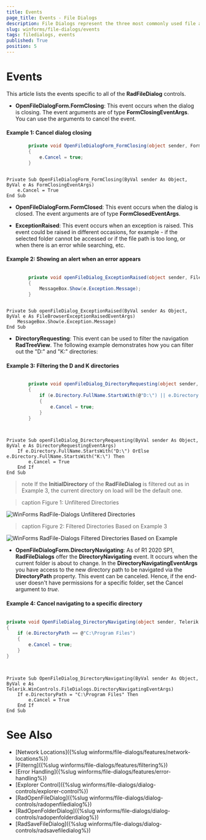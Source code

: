 ```yaml
---
title: Events
page_title: Events - File Dialogs
description: File Dialogs represent the three most commonly used file and folder manipulation dialogs
slug: winforms/file-dialogs/events
tags: filedialogs, events
published: True
position: 5 
---
```


# Events

This article lists the events specific to all of the **RadFileDialog** controls.

* **OpenFileDialogForm.FormClosing**: This event occurs when the dialog is closing. The event arguments are of type **FormClosingEventArgs**. You can use the arguments to cancel the event.

####  Example 1: Cancel dialog closing

````C#
        private void OpenFileDialogForm_FormClosing(object sender, FormClosingEventArgs e)
        {
            e.Cancel = true;
        }


````
````VB.NET

Private Sub OpenFileDialogForm_FormClosing(ByVal sender As Object, ByVal e As FormClosingEventArgs)
    e.Cancel = True
End Sub

````

* **OpenFileDialogForm.FormClosed**: This event occurs when the dialog is closed. The event arguments are of type **FormClosedEventArgs**.

* **ExceptionRaised**: This event occurs when an exception is raised. This event could be raised in different occasions, for example - if the selected folder cannot be accessed or if the file path is too long, or when there is an error while searching, etc.

####  Example 2: Showing an alert when an error appears

````C#

        private void openFileDialog_ExceptionRaised(object sender, FileBrowserExceptionRaisedEventArgs e)
        {
            MessageBox.Show(e.Exception.Message);
        }

````
````VB.NET

Private Sub openFileDialog_ExceptionRaised(ByVal sender As Object, ByVal e As FileBrowserExceptionRaisedEventArgs)
    MessageBox.Show(e.Exception.Message)
End Sub

````

* **DirectoryRequesting**: This event can be used to filter the navigation **RadTreeView**. The following example demonstrates how you can filter out the "D:\" and "K:\" directories:

####  Example 3: Filtering the D and K directories

````C#

        private void openFileDialog_DirectoryRequesting(object sender, DirectoryRequestingEventArgs e)
        {
            if (e.Directory.FullName.StartsWith(@"D:\") || e.Directory.FullName.StartsWith(@"K:\"))
            {
                e.Cancel = true;
            }
        }
           
````
````VB.NET

Private Sub openFileDialog_DirectoryRequesting(ByVal sender As Object, ByVal e As DirectoryRequestingEventArgs)
    If e.Directory.FullName.StartsWith("D:\") OrElse e.Directory.FullName.StartsWith("K:\") Then
        e.Cancel = True
    End If
End Sub

````

>note If the **InitialDirectory** of the **RadFileDialog** is filtered out as in Example 3, the current directory on load will be the default one.
>

>caption Figure 1:  Unfiltered Directories

![WinForms RadFile-Dialogs Unfiltered Directories](images/file-dialogs-events001.png) 

>caption Figure 2: Filtered Directories Based on Example 3  

![WinForms RadFile-Dialogs Filtered Directories Based on Example](images/file-dialogs-events002.png) 

* **OpenFileDialogForm.DirectoryNavigating**: As of R1 2020 SP1, **RadFileDialogs** offer the **DirectoryNavigating** event. It occurs when the current folder is about to change. In the **DirectoryNavigatingEventArgs** you have access to the new directory path to be navigated via the **DirectoryPath** property. This event can be canceled. Hence, if the end-user doesn't have permissions for a specific folder, set the Cancel argument to *true*.

####  Example 4: Cancel navigating to a specific directory

````C#

private void OpenFileDialog_DirectoryNavigating(object sender, Telerik.WinControls.FileDialogs.DirectoryNavigatingEventArgs e)
{
    if (e.DirectoryPath == @"C:\Program Files")
    {
        e.Cancel = true;
    }
}       
           
````
````VB.NET

Private Sub OpenFileDialog_DirectoryNavigating(ByVal sender As Object, ByVal e As Telerik.WinControls.FileDialogs.DirectoryNavigatingEventArgs)
    If e.DirectoryPath = "C:\Program Files" Then
        e.Cancel = True
    End If
End Sub

````

# See Also

* [Network Locations]({%slug winforms/file-dialogs/features/network-locations%})
* [Filterng]({%slug winforms/file-dialogs/features/filtering%}) 
* [Error Handling]({%slug winforms/file-dialogs/features/error-handling%})
* [Explorer Control]({%slug winforms/file-dialogs/dialog-controls/explorer-control%})
* [RadOpenFileDialog]({%slug winforms/file-dialogs/dialog-controls/radopenfiledialog%})
* [RadOpenFolderDialog]({%slug winforms/file-dialogs/dialog-controls/radopenfolderdialog%})
* [RadSaveFileDialog]({%slug winforms/file-dialogs/dialog-controls/radsavefiledialog%})
